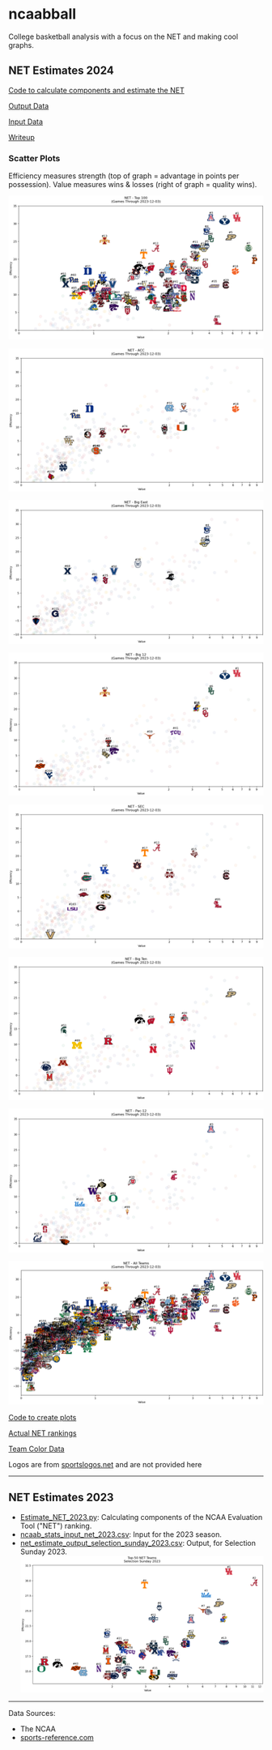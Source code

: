 # ncaabball

College basketball analysis with a focus on the NET and making cool graphs.

## NET Estimates 2024

[Code to calculate components and estimate the NET](/Estimate%20NET.py)

[Output Data](/estimated_net_output.csv)

[Input Data](ncaab_stats_input_net_2024.csv)

[Writeup](https://www.backingthepack.com/nc-state-basketball/2023/10/24/23928786/casting-a-wide-net-finding-the-basketball-rankings)

### Scatter Plots

Efficiency measures strength (top of graph = advantage in points per possession). Value measures wins & losses (right of graph = quality wins).

![Estimated NET Rankings - Top 100](netscatter/NET%20Scatter%20Top%20100.png)

![Estimated NET Rankings - ACC](/netscatter/NET%20Scatter%20ACC.png)

![Estimated NET Rankings - Big East](/netscatter/NET%20Scatter%20Big%20East.png)

![Estimated NET Rankings - Big 12](/netscatter/NET%20Scatter%20Big%2012.png)

![Estimated NET Rankings - SEC](/netscatter/NET%20Scatter%20SEC.png)

![Estimated NET Rankings - Big Ten](/netscatter/NET%20Scatter%20Big%20Ten.png)

![Estimated NET Rankings - Pac-12](/netscatter/NET%20Scatter%20Pac-12.png)

![Estimated NET Rankings - All](netscatter/NET%20Scatter%20All%20Teams.png)

[Code to create plots](/Plot%20Efficiency%20Value.py)

[Actual NET rankings](/actual_net.txt)

[Team Color Data](teamcolors.csv)

Logos are from [sportslogos.net](https://www.sportslogos.net/) and are not provided here

---

## NET Estimates 2023
* [Estimate_NET_2023.py](/NET2023/Estimate_NET_2023.py): Calculating components of the NCAA Evaluation Tool ("NET") ranking.
* [ncaab_stats_input_net_2023.csv](/NET2023/ncaab_stats_input_net_2023.csv): Input for the 2023 season.
* [net_estimate_output_selection_sunday_2023.csv](/NET2023/net_estimate_output_selection_sunday_2023.csv): Output, for Selection Sunday 2023.
![Top-50 NET Rankings for Selection Sunday 2023](/NET2023/NET_SS_2023_top50_logos.png)

---

Data Sources:
* The NCAA
* [sports-reference.com](https://www.sports-reference.com/cbb/)
